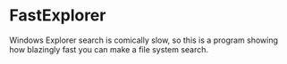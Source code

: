# FastExplorer
Windows Explorer search is comically slow, so this is a program showing how blazingly fast you can make a file system search.

